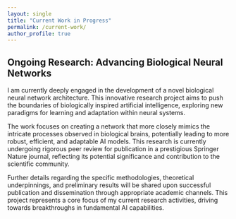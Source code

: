 ```yaml
---
layout: single
title: "Current Work in Progress"
permalink: /current-work/
author_profile: true
---
```


## Ongoing Research: Advancing Biological Neural Networks

I am currently deeply engaged in the development of a novel biological neural network architecture. This innovative research project aims to push the boundaries of biologically inspired artificial intelligence, exploring new paradigms for learning and adaptation within neural systems.

The work focuses on creating a network that more closely mimics the intricate processes observed in biological brains, potentially leading to more robust, efficient, and adaptable AI models. This research is currently undergoing rigorous peer review for publication in a prestigious Springer Nature journal, reflecting its potential significance and contribution to the scientific community.

Further details regarding the specific methodologies, theoretical underpinnings, and preliminary results will be shared upon successful publication and dissemination through appropriate academic channels. This project represents a core focus of my current research activities, driving towards breakthroughs in fundamental AI capabilities.
